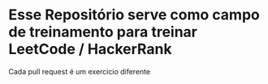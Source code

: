 <h1> Esse Repositório serve como campo de treinamento para treinar LeetCode / HackerRank </h1>
<p> Cada pull request é um exercício diferente </p>